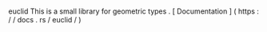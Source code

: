 #
euclid
This
is
a
small
library
for
geometric
types
.
[
Documentation
]
(
https
:
/
/
docs
.
rs
/
euclid
/
)
